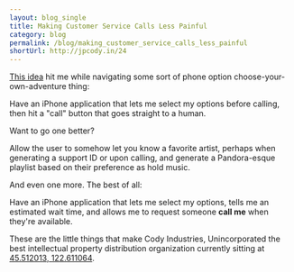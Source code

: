 ```yaml
---
layout: blog_single
title: Making Customer Service Calls Less Painful
category: blog
permalink: /blog/making_customer_service_calls_less_painful
shortUrl: http://jpcody.in/24
---
```

<p><a href="http://twitter.com/jpcody/status/8383858116">This idea</a> hit me while navigating some sort of phone option choose-your-own-adventure thing:</p>
<p>Have an iPhone application that lets me select my options before calling, then hit a "call" button that goes straight to a human.</p>
<p>Want to go one better?</p>
<p>Allow the user to somehow let you know a favorite artist, perhaps when generating a support ID or upon calling, and generate a Pandora-esque playlist based on their preference as hold music.</p>
<p>And even one more. The best of all:</p>
<p>Have an iPhone application that lets me select my options, tells me an estimated wait time, and allows me to request someone <strong>call me</strong> when they're available.</p>
<p>These are the little things that make Cody Industries, Unincorporated the best intellectual property distribution organization currently sitting at <a href="http://www.yelp.com/biz/albina-press-portland-2">45.512013, 122.611064</a>.</p>